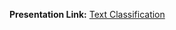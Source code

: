 **Presentation Link:**
[Text Classification](https://docs.google.com/presentation/d/1t-YTN3ezRXQqwLGptQYrf3pcmiVMOLqY3Vc9XWeqBFg/edit?usp=sharing "Text Classification")
